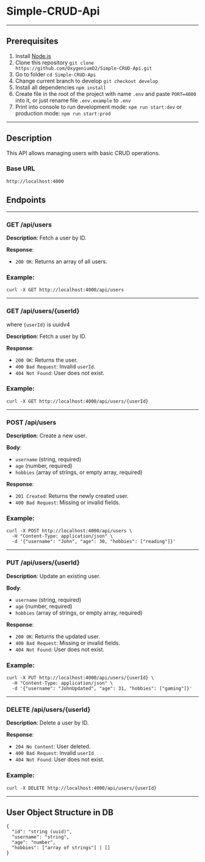 # Simple-CRUD-Api

---

## Prerequisites

1. Install [Node.js](https://nodejs.org/en/download/)
2. Clone this repository `git clone https://github.com/OxygeniumO2/Simple-CRUD-Api.git`
3. Go to folder `cd Simple-CRUD-Api`
4. Change current branch to develop `git checkout develop`
5. Install all dependencies `npm install`
6. Create file in the root of the project with name `.env` and paste `PORT=4000` into it, or just rename file `.env.example` to `.env`
7. Print into console to run development mode: `npm run start:dev` or production mode: `npm run start:prod`

---

## Description

This API allows managing users with basic CRUD operations.

### Base URL

`http://localhost:4000`

## Endpoints

---

### GET /api/users

**Description**: Fetch a user by ID.

**Response**:

- `200 OK`: Returns an array of all users.

### Example:

```
curl -X GET http://localhost:4000/api/users
```

---

### GET /api/users/{userId}

where `{userId}` is uuidv4

**Description**: Fetch a user by ID.

**Response**:

- `200 OK`: Returns the user.
- `400 Bad Request`: Invalid `userId`.
- `404 Not Found`: User does not exist.

### Example:

```
curl -X GET http://localhost:4000/api/users/{userId}
```

---

### POST /api/users

**Description**: Create a new user.

**Body**:

- `username` (string, required)
- `age` (number, required)
- `hobbies` (array of strings, or empty array, required)

**Response**:

- `201 Created`: Returns the newly created user.
- `400 Bad Request`: Missing or invalid fields.

### Example:

```
curl -X POST http://localhost:4000/api/users \
  -H "Content-Type: application/json" \
  -d '{"username": "John", "age": 30, "hobbies": ["reading"]}'
```

---

### PUT /api/users/{userId}

**Description**: Update an existing user.

**Body**:

- `username` (string, required)
- `age` (number, required)
- `hobbies` (array of strings, or empty array, required)

**Response**:

- `200 OK`: Returns the updated user.
- `400 Bad Request`: Missing or invalid fields.
- `404 Not Found`: User does not exist.

### Example:

```
curl -X PUT http://localhost:4000/api/users/{userId} \
  -H "Content-Type: application/json" \
  -d '{"username": "JohnUpdated", "age": 31, "hobbies": ["gaming"]}'
```

---

### DELETE /api/users/{userId}

**Description**: Delete a user by ID.

**Response**:

- `204 No Content`: User deleted.
- `400 Bad Request`: Invalid `userId`
- `404 Not Found`: User does not exist.

### Example:

```
curl -X DELETE http://localhost:4000/api/users/{userId}
```

---

## User Object Structure in DB

```
{
  "id": "string (uuid)",
  "username": "string",
  "age": "number",
  "hobbies": ["array of strings"] | []
}
```
